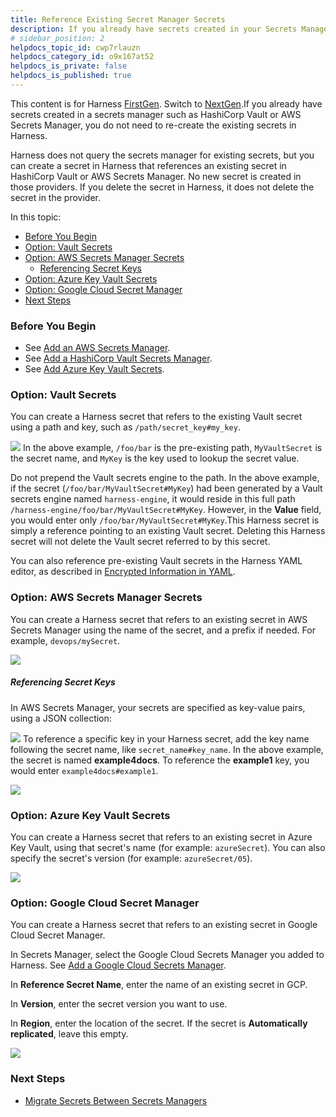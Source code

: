 ```yaml
---
title: Reference Existing Secret Manager Secrets
description: If you already have secrets created in your Secrets Manager, you can reference them.
# sidebar_position: 2
helpdocs_topic_id: cwp7rlauzn
helpdocs_category_id: o9x167at52
helpdocs_is_private: false
helpdocs_is_published: true
---
```


This content is for Harness [FirstGen](../../../../getting-started/harness-first-gen-vs-harness-next-gen.md). Switch to [NextGen](../../../../platform/7_Connectors/Secret-Managers/14-reference-existing-secret-manager-secrets.md).If you already have secrets created in a secrets manager such as HashiCorp Vault or AWS Secrets Manager, you do not need to re-create the existing secrets in Harness.

Harness does not query the secrets manager for existing secrets, but you can create a secret in Harness that references an existing secret in HashiCorp Vault or AWS Secrets Manager. No new secret is created in those providers. If you delete the secret in Harness, it does not delete the secret in the provider.

In this topic:

* [Before You Begin](reference-existing-secrets.md#before-you-begin)
* [Option: Vault Secrets](reference-existing-secrets.md#option-vault-secrets)
* [Option: AWS Secrets Manager Secrets](reference-existing-secrets.md#option-aws-secrets-manager-secrets)
	+ [Referencing Secret Keys](reference-existing-secrets.md#referencing-secret-keys)
* [Option: Azure Key Vault Secrets](reference-existing-secrets.md#option-azure-key-vault-secrets)
* [Option: Google Cloud Secret Manager](reference-existing-secrets.md#option-google-cloud-secret-manager)
* [Next Steps](reference-existing-secrets.md#next-steps)

### Before You Begin

* See [Add an AWS Secrets Manager](add-an-aws-secrets-manager.md).
* See [Add a HashiCorp Vault Secrets Manager](add-a-hashi-corp-vault-secrets-manager.md).
* See [Add Azure Key Vault Secrets](azure-key-vault.md).

### Option: Vault Secrets

You can create a Harness secret that refers to the existing Vault secret using a path and key, such as `/path/secret_key#my_key`.

![](./static/reference-existing-secrets-44.png)
In the above example, `/foo/bar` is the pre-existing path, `MyVaultSecret` is the secret name, and `MyKey` is the key used to lookup the secret value.

Do not prepend the Vault secrets engine to the path. In the above example, if the secret (`/foo/bar/MyVaultSecret#MyKey`) had been generated by a Vault secrets engine named `harness-engine`, it would reside in this full path `/harness-engine/foo/bar/MyVaultSecret#MyKey`. However, in the **Value** field, you would enter only `/foo/bar/MyVaultSecret#MyKey`.This Harness secret is simply a reference pointing to an existing Vault secret. Deleting this Harness secret will not delete the Vault secret referred to by this secret.

You can also reference pre-existing Vault secrets in the Harness YAML editor, as described in [Encrypted Information in YAML](../../techref-category/configuration-as-code-yaml/harness-yaml-code-reference.md#encrypted-information-in-yaml).

### Option: AWS Secrets Manager Secrets

You can create a Harness secret that refers to an existing secret in AWS Secrets Manager using the name of the secret, and a prefix if needed. For example, `devops/mySecret`.

![](./static/reference-existing-secrets-45.png)


##### Referencing Secret Keys

In AWS Secrets Manager, your secrets are specified as key-value pairs, using a JSON collection:

![](./static/reference-existing-secrets-46.png)
To reference a specific key in your Harness secret, add the key name following the secret name, like `secret_name#key_name`. In the above example, the secret is named **example4docs**. To reference the **example1** key, you would enter `example4docs#example1`.

![](./static/reference-existing-secrets-47.png)


### Option: Azure Key Vault Secrets

You can create a Harness secret that refers to an existing secret in Azure Key Vault, using that secret's name (for example: `azureSecret`). You can also specify the secret's version (for example: `azureSecret/05`).

![](./static/reference-existing-secrets-48.png)


### Option: Google Cloud Secret Manager

You can create a Harness secret that refers to an existing secret in Google Cloud Secret Manager.

In Secrets Manager, select the Google Cloud Secrets Manager you added to Harness. See [Add a Google Cloud Secrets Manager](add-a-google-cloud-secrets-manager.md).

In **Reference Secret Name**, enter the name of an existing secret in GCP.

In **Version**, enter the secret version you want to use.

In **Region**, enter the location of the secret. If the secret is **Automatically replicated**, leave this empty.

![](./static/reference-existing-secrets-49.png)


### Next Steps

* [Migrate Secrets Between Secrets Managers](migrate-secrets-between-secrets-managers.md)

